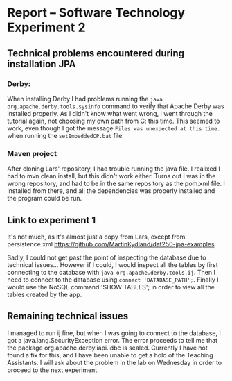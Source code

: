 # Report – Software Technology Experiment 2
## Technical problems encountered during installation JPA
### Derby:
When installing Derby I had problems running the ```java org.apache.derby.tools.sysinfo```
command to verify that Apache Derby was installed properly. As I didn't know what went wrong,
I went through the tutorial again, not choosing my own path from C: this time. This seemed to work,
even though I got the message ```Files was unexpected at this time.``` when running the ```setEmbeddedCP.bat``` file.  
### Maven project
After cloning Lars' repository, I had trouble running the java file. I realixed I had to mvn clean install,
but this didn't work either. Turns out I was in the wrong repository, and had to be in the same
repository as the pom.xml file. I installed from there, and all the dependencies was properly installed
and the program could be run.

## Link to experiment 1
It's not much, as it's almost just a copy from Lars, except from persistence.xml
<https://github.com/MartinKydland/dat250-jpa-examples>

Sadly, I could not get past the point of inspecting the database due to technical issues...
However if I could, I would inspect all the tables by first connecting to the database with
```java org.apache.derby.tools.ij```. Then I need to connect to the database using ```connect 'DATABASE_PATH';```.
Finally I would use the NoSQL command 'SHOW TABLES'; in order to view all the tables created by the app.

## Remaining technical issues
I managed to run ij fine, but when I was going to connect to the database, I got a java.lang.SecurityException error.
The error proceeds to tell me that the package org.apache.derby.iapi.idbc is sealed. Currently I have not found
a fix for this, and I have been unable to get a hold of the Teaching Assistants. I will ask about the problem in the lab
on Wednesday in order to proceed to the next experiment.